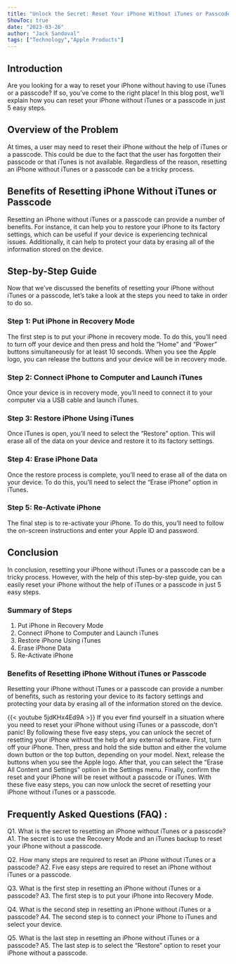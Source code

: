 ```yaml
---
title: "Unlock the Secret: Reset Your iPhone Without iTunes or Passcode in Just 5 Easy Steps!"
ShowToc: true 
date: "2023-03-26"
author: "Jack Sandoval" 
tags: ["Technology","Apple Products"]
---
```

## Introduction

Are you looking for a way to reset your iPhone without having to use iTunes or a passcode? If so, you’ve come to the right place! In this blog post, we’ll explain how you can reset your iPhone without iTunes or a passcode in just 5 easy steps. 

## Overview of the Problem

At times, a user may need to reset their iPhone without the help of iTunes or a passcode. This could be due to the fact that the user has forgotten their passcode or that iTunes is not available. Regardless of the reason, resetting an iPhone without iTunes or a passcode can be a tricky process. 

## Benefits of Resetting iPhone Without iTunes or Passcode

Resetting an iPhone without iTunes or a passcode can provide a number of benefits. For instance, it can help you to restore your iPhone to its factory settings, which can be useful if your device is experiencing technical issues. Additionally, it can help to protect your data by erasing all of the information stored on the device. 

## Step-by-Step Guide

Now that we’ve discussed the benefits of resetting your iPhone without iTunes or a passcode, let’s take a look at the steps you need to take in order to do so. 

### Step 1: Put iPhone in Recovery Mode

The first step is to put your iPhone in recovery mode. To do this, you’ll need to turn off your device and then press and hold the “Home” and “Power” buttons simultaneously for at least 10 seconds. When you see the Apple logo, you can release the buttons and your device will be in recovery mode. 

### Step 2: Connect iPhone to Computer and Launch iTunes

Once your device is in recovery mode, you’ll need to connect it to your computer via a USB cable and launch iTunes. 

### Step 3: Restore iPhone Using iTunes

Once iTunes is open, you’ll need to select the “Restore” option. This will erase all of the data on your device and restore it to its factory settings. 

### Step 4: Erase iPhone Data

Once the restore process is complete, you’ll need to erase all of the data on your device. To do this, you’ll need to select the “Erase iPhone” option in iTunes. 

### Step 5: Re-Activate iPhone

The final step is to re-activate your iPhone. To do this, you’ll need to follow the on-screen instructions and enter your Apple ID and password. 

## Conclusion

In conclusion, resetting your iPhone without iTunes or a passcode can be a tricky process. However, with the help of this step-by-step guide, you can easily reset your iPhone without the help of iTunes or a passcode in just 5 easy steps. 

### Summary of Steps

1. Put iPhone in Recovery Mode
2. Connect iPhone to Computer and Launch iTunes
3. Restore iPhone Using iTunes
4. Erase iPhone Data
5. Re-Activate iPhone 

### Benefits of Resetting iPhone Without iTunes or Passcode

Resetting your iPhone without iTunes or a passcode can provide a number of benefits, such as restoring your device to its factory settings and protecting your data by erasing all of the information stored on the device.

{{< youtube 5jdKHx4Ed9A >}} 
If you ever find yourself in a situation where you need to reset your iPhone without using iTunes or a passcode, don't panic! By following these five easy steps, you can unlock the secret of resetting your iPhone without the help of any external software. First, turn off your iPhone. Then, press and hold the side button and either the volume down button or the top button, depending on your model. Next, release the buttons when you see the Apple logo. After that, you can select the “Erase All Content and Settings” option in the Settings menu. Finally, confirm the reset and your iPhone will be reset without a passcode or iTunes. With these five easy steps, you can now unlock the secret of resetting your iPhone without iTunes or a passcode.

## Frequently Asked Questions (FAQ) :
Q1. What is the secret to resetting an iPhone without iTunes or a passcode?
A1. The secret is to use the Recovery Mode and an iTunes backup to reset your iPhone without a passcode.

Q2. How many steps are required to reset an iPhone without iTunes or a passcode?
A2. Five easy steps are required to reset an iPhone without iTunes or a passcode.

Q3. What is the first step in resetting an iPhone without iTunes or a passcode?
A3. The first step is to put your iPhone into Recovery Mode.

Q4. What is the second step in resetting an iPhone without iTunes or a passcode?
A4. The second step is to connect your iPhone to iTunes and select your device.

Q5. What is the last step in resetting an iPhone without iTunes or a passcode?
A5. The last step is to select the “Restore” option to reset your iPhone without a passcode.


